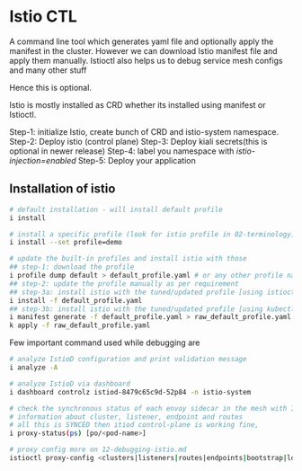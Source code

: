 # Istio CTL

A command line tool which generates yaml file and optionally apply the manifest in the cluster. However we can download Istio manifest file and apply them manually. Istioctl also helps us to debug service mesh configs and many other stuff

Hence this is optional.

Istio is mostly installed as CRD whether its installed using manifest or Istioctl.

Step-1: initialize Istio, create bunch of CRD and istio-system namespace.
Step-2: Deploy istio (control plane)
Step-3: Deploy kiali secrets(this is optional in newer release)
Step-4: label you namespace with *istio-injection=enabled*
Step-5: Deploy your application

## Installation of istio

```sh
# default installation - will install default profile
i install

# install a specific profile (look for istio profile in 02-terminology)
i install --set profile=demo

# update the built-in profiles and install istio with those
## step-1: download the profile
i profile dump default > default_profile.yaml # or any other profile name (demo)
## step-2: update the profile manually as per requirement
## step-3a: install istio with the tuned/updated profile [using istioctl]
i install -f default_profile.yaml
## step-3b: install istio with the tuned/updated profile [using kubectl]
i manifest generate -f default_profile.yaml > raw_default_profile.yaml # this commands will change the profile dump to a k8s object
k apply -f raw_default_profile.yaml
```

Few important command used while debugging are

```sh
# analyze IstioD configuration and print validation message
i analyze -A

# analyze IstioD via dashboard
i dashboard controlz istiod-8479c65c9d-52p84 -n istio-system

# check the synchronous status of each envoy sidecar in the mesh with IstioD
# information about cluster, listener, endpoint and routes
# all this is SYNCED then itiod control-plane is working fine,
i proxy-status(ps) [po/<pod-name>]

# proxy config more on 12-debugging-istio.md
istioctl proxy-config <clusters|listeners|routes|endpoints|bootstrap|log|secret> <pod-name[.namespace]>
```
